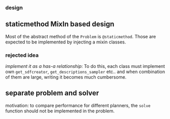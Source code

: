 ### design

## staticmethod MixIn based design
Most of the abstract method of the `Problem` is `@staticmethod`. Those are expected to be implemented by injecting a mixin classes.

### rejected idea
*implement it as a has-a relationship*: To do this, each class must implement own `get_sdfcreator`, `get_descriptions_sampler` etc.. and when combination of them are large, writing it becomes much cumbersome.

## separate problem and solver
motivation: to compare performance for different planners, the `solve` function should not be implemented in the problem.

